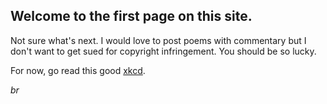 ## Welcome to the first page on this site.

Not sure what's next. I would love to post poems with commentary but I don't want to get sued for copyright infringement. You should be so lucky.

For now, go read this good [xkcd](https://xkcd.com/24/).

*br*
